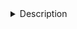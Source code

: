 <details>
<summary>Description</summary>

- Programming Languages:
    - Python:
    - C++:
    - Java:
- Use Cases:
    - 
- For more details:
    - UC San Diego Course:[]()

</details>